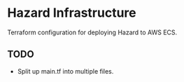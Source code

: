 Hazard Infrastructure
=====================

Terraform configuration for deploying Hazard to AWS ECS.

TODO
----

* Split up main.tf into multiple files.
